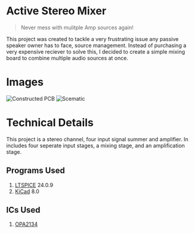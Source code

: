 # Active Stereo Mixer

> Never mess with mulitple Amp sources again!

This project was created to tackle a very frustrating issue any passive speaker owner has to face, source management.
Instead of purchasing a very expensive reciever to solve this, I decided to create a simple mixing board to combine multiple audio sources at once.

# Images

![Constructed PCB](images/board.jpeg)
![Scematic](images/schematics.jpeg)

# Technical Details

This project is a stereo channel, four input signal summer and amplifier. In includes four seperate input stages, a mixing stage, and an amplification stage.

## Programs Used

1. [LTSPICE](https://www.analog.com/en/resources/design-tools-and-calculators/ltspice-simulator.html) 24.0.9
2. [KiCad](https://www.kicad.org/) 8.0

## ICs Used

1. [OPA2134](https://www.ti.com/product/OPA2134)
